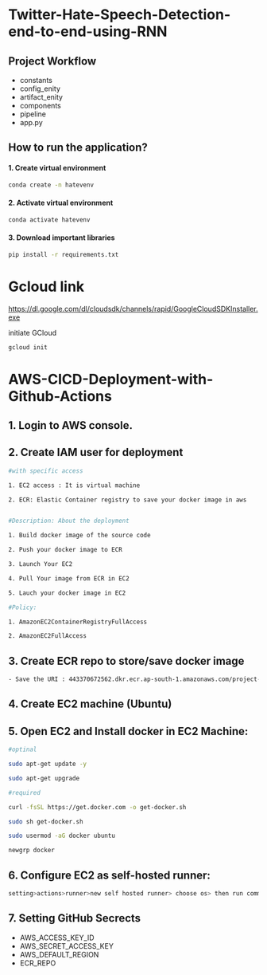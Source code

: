 # Twitter-Hate-Speech-Detection-end-to-end-using-RNN

## Project Workflow
- constants
- config_enity
- artifact_enity
- components
- pipeline
- app.py

## How to run the application?

#### 1. Create virtual environment
```bash
conda create -n hatevenv
```
#### 2. Activate virtual environment
```bash
conda activate hatevenv
```
#### 3. Download important libraries
```bash
pip install -r requirements.txt
```

# Gcloud link
https://dl.google.com/dl/cloudsdk/channels/rapid/GoogleCloudSDKInstaller.exe

initiate GCloud

```bash
gcloud init
```

# AWS-CICD-Deployment-with-Github-Actions
## 1. Login to AWS console.
## 2. Create IAM user for deployment

```bash
#with specific access

1. EC2 access : It is virtual machine

2. ECR: Elastic Container registry to save your docker image in aws


#Description: About the deployment

1. Build docker image of the source code

2. Push your docker image to ECR

3. Launch Your EC2 

4. Pull Your image from ECR in EC2

5. Lauch your docker image in EC2

#Policy:

1. AmazonEC2ContainerRegistryFullAccess

2. AmazonEC2FullAccess
```

## 3. Create ECR repo to store/save docker image
```bash
- Save the URI : 443370672562.dkr.ecr.ap-south-1.amazonaws.com/project-hate
```
## 4. Create EC2 machine (Ubuntu)
## 5. Open EC2 and Install docker in EC2 Machine:

```bash
#optinal

sudo apt-get update -y

sudo apt-get upgrade

#required

curl -fsSL https://get.docker.com -o get-docker.sh

sudo sh get-docker.sh

sudo usermod -aG docker ubuntu

newgrp docker
```
## 6. Configure EC2 as self-hosted runner:
```bash
setting>actions>runner>new self hosted runner> choose os> then run command one by one
```
## 7. Setting GitHub Secrects

- AWS_ACCESS_KEY_ID
- AWS_SECRET_ACCESS_KEY
- AWS_DEFAULT_REGION
- ECR_REPO

